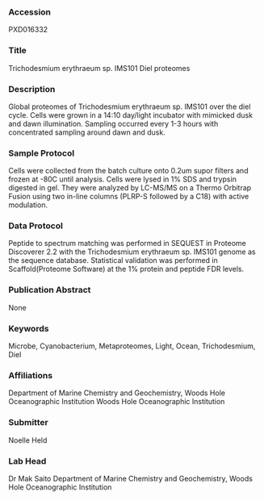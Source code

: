 ### Accession
PXD016332

### Title
Trichodesmium erythraeum sp. IMS101 Diel proteomes

### Description
Global proteomes of Trichodesmium erythraeum sp. IMS101 over the diel cycle. Cells were grown in a 14:10 day/light incubator with mimicked dusk and dawn illumination. Sampling occurred every 1-3 hours with concentrated sampling around dawn and dusk.

### Sample Protocol
Cells were collected from the batch culture onto 0.2um supor filters and frozen at -80C until analysis. Cells were lysed in 1% SDS and trypsin digested in gel. They were analyzed by LC-MS/MS on a Thermo Orbitrap Fusion using two in-line columns (PLRP-S followed by a C18) with active modulation.

### Data Protocol
Peptide to spectrum matching was performed in SEQUEST in Proteome Discoverer 2.2 with the Trichodesmium erythraeum sp. IMS101 genome as the sequence database. Statistical validation was performed in Scaffold(Proteome Software) at the 1% protein and peptide FDR levels.

### Publication Abstract
None

### Keywords
Microbe, Cyanobacterium, Metaproteomes, Light, Ocean, Trichodesmium, Diel

### Affiliations
Department of Marine Chemistry and Geochemistry, Woods Hole Oceanographic Institution
Woods Hole Oceanographic Institution

### Submitter
Noelle Held

### Lab Head
Dr Mak Saito
Department of Marine Chemistry and Geochemistry, Woods Hole Oceanographic Institution


